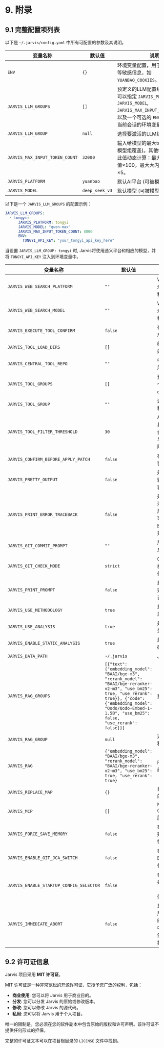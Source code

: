 # 9. 附录

## 9.1 完整配置项列表

以下是 `~/.jarvis/config.yaml` 中所有可配置的参数及其说明。

| 变量名称                          | 默认值                                    | 说明                                                         |
| --------------------------------- | ----------------------------------------- | ------------------------------------------------------------ |
| `ENV`                             | `{}`                                      | 环境变量配置，用于存放API Keys等敏感信息，如 `YUANBAO_COOKIES`。 |
| `JARVIS_LLM_GROUPS`             | `[]`                                      | 预定义的LLM配置组列表。每个组可以指定 `JARVIS_PLATFORM`, `JARVIS_MODEL`, `JARVIS_MAX_INPUT_TOKEN_COUNT`，以及一个可选的 `ENV` 字典用于覆盖当前会话的环境变量。 |
| `JARVIS_LLM_GROUP`              | `null`                                    | 选择要激活的LLM组名称。                                     |
| `JARVIS_MAX_INPUT_TOKEN_COUNT`    | `32000`                                   | 输入给模型的最大token数量 (可被模型组覆盖)。其他token限制基于此值动态计算：最大token总数=此值×100，最大大内容尺寸=此值×5。                   |
| `JARVIS_PLATFORM`                 | `yuanbao`                                 | 默认AI平台 (可被模型组覆盖)。                                |
| `JARVIS_MODEL`                    | `deep_seek_v3`                            | 默认模型 (可被模型组覆盖)。                                  |

以下是一个 `JARVIS_LLM_GROUPS` 的配置示例：
```yaml
JARVIS_LLM_GROUPS:
  - tongyi:
      JARVIS_PLATFORM: tongyi
      JARVIS_MODEL: "qwen-max"
      JARVIS_MAX_INPUT_TOKEN_COUNT: 8000
      ENV:
        TONGYI_API_KEY: "your_tongyi_api_key_here"
```
当设置 `JARVIS_LLM_GROUP: tongyi` 时, Jarvis将使用通义平台和相应的模型，并将 `TONGYI_API_KEY` 注入到环境变量中。

| 变量名称                          | 默认值                                    | 说明                                                         |
| --------------------------------- | ----------------------------------------- | ------------------------------------------------------------ |
| `JARVIS_WEB_SEARCH_PLATFORM`      | `""`                                      | Web搜索使用的平台名称。如未配置，使用默认模型选择流程。      |
| `JARVIS_WEB_SEARCH_MODEL`         | `""`                                      | Web搜索使用的模型名称。如未配置，使用默认模型选择流程。      |
| `JARVIS_EXECUTE_TOOL_CONFIRM`     | `false`                                   | 在执行任何工具前是否需要用户手动确认。                       |
| `JARVIS_TOOL_LOAD_DIRS`           | `[]`                                      | 额外的工具加载目录列表，用逗号分隔的路径字符串。             |
| `JARVIS_CENTRAL_TOOL_REPO`        | `""`                                      | 中心工具库的Git仓库地址，用于团队共享工具。                 |
| `JARVIS_TOOL_GROUPS`              | `[]`                                      | 预定义的工具配置组列表，每个配置组可包含`use`和`dont_use`两个可选数组。 |
| `JARVIS_TOOL_GROUP`               | `""`                                      | 选择要激活的工具配置组名称。                                 |
| `JARVIS_TOOL_FILTER_THRESHOLD`    | `30`                                      | AI 工具筛选阈值：当可用工具数量超过此值时，首次运行会触发 AI 自动筛选，仅保留与当前任务最相关的工具，以降低干扰并提升效率。 |
| `JARVIS_CONFIRM_BEFORE_APPLY_PATCH` | `false`                                   | 在应用文件修改（补丁）前是否需要用户手动确认。               |
| `JARVIS_PRETTY_OUTPUT`            | `false`                                   | 是否启用更美观的终端格式化输出（可能与某些终端不兼容）。   |
| `JARVIS_PRINT_ERROR_TRACEBACK`    | `false`                                   | 是否在错误输出时自动打印回溯调用链。默认关闭；如需全局启用，请设置为 `true`；也可在调用 PrettyOutput.print 时通过 `traceback=True` 临时开启。 |
| `JARVIS_GIT_COMMIT_PROMPT`        | `""`                                      | 用于 `jgc` 的自定义git提交信息生成提示模板。                |
| `JARVIS_GIT_CHECK_MODE`           | `strict`                                  | Git 仓库检查模式。`strict`: 检测到未提交的更改时中断操作；`warn`: 显示警告并继续。 |
| `JARVIS_PRINT_PROMPT`             | `false`                                   | 是否在终端打印发送给LLM的完整提示（Prompt），用于调试。      |
| `JARVIS_USE_METHODOLOGY`          | `true`                                    | 是否启用方法论功能，让AI先思考策略再执行。                 |
| `JARVIS_USE_ANALYSIS`             | `true`                                    | 是否启用任务分析功能，让AI先分解任务再执行。               |
| `JARVIS_ENABLE_STATIC_ANALYSIS`   | `true`                                    | 是否在代码任务中启用静态代码分析。                         |
| `JARVIS_DATA_PATH`                | `~/.jarvis`                               | Jarvis数据存储目录路径。                                     |
| `JARVIS_RAG_GROUPS`             | `[{"text": {"embedding_model": "BAAI/bge-m3", "rerank_model": "BAAI/bge-reranker-v2-m3", "use_bm25": true, "use_rerank": true}}, {"code": {"embedding_model": "Qodo/Qodo-Embed-1-1.5B", "use_bm25": false, "use_rerank": false}}]` | 预定义的RAG配置组列表。                                     |
| `JARVIS_RAG_GROUP`              | `null`                                    | 选择要激活的RAG配置组名称。                                     |
| `JARVIS_RAG`                      | `{"embedding_model": "BAAI/bge-m3", "rerank_model": "BAAI/bge-reranker-v2-m3", "use_bm25": true, "use_rerank": true}` | RAG框架的顶层配置，会覆盖组配置。 |
| `JARVIS_REPLACE_MAP`              | `{}`                                      | 自定义快捷指令（命令替换）的映射。                           |
| `JARVIS_MCP`                      | `[]`                                      | MCP (Model Communication Protocol) 服务的配置列表。            |
| `JARVIS_FORCE_SAVE_MEMORY`        | `false`                                   | 在上下文历史被清理前或任务完成时，强制提示用户保存记忆。     |
| `JARVIS_ENABLE_GIT_JCA_SWITCH`    | `false`                                   | 在检测到当前目录为 Git 仓库时，是否提示并可自动切换到代码开发模式（jca）。 |
| `JARVIS_ENABLE_STARTUP_CONFIG_SELECTOR`  | `false`                                   | 在进入默认通用代理前，是否列出可用配置（agent/multi_agent/roles）供选择。 |
| `JARVIS_IMMEDIATE_ABORT`        | `false`                                   | 是否启用立即中断：当检测到用户中断信号（如 Ctrl+C）时，在对话输出流的每次迭代中立即返回当前已生成内容并停止继续输出；关闭时不中途打断输出。 |

## 9.2 许可证信息

Jarvis 项目采用 **MIT 许可证**。

MIT 许可证是一种非常宽松的开源许可证，它授予您广泛的权利，包括：

- **商业使用**: 您可以将 Jarvis 用于商业目的。
- **分发**: 您可以分发 Jarvis 的原始或修改版本。
- **修改**: 您可以修改 Jarvis 的源代码。
- **私用**: 您可以将 Jarvis 用于个人项目。

唯一的限制是，您必须在您的软件副本中包含原始的版权和许可声明。该许可证不提供任何形式的担保。

完整的许可证文本可以在项目根目录的 `LICENSE` 文件中找到。
